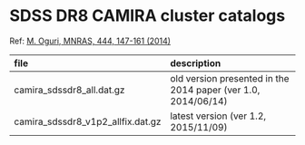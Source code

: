# SDSS DR8 CAMIRA cluster catalogs

Ref: [M. Oguri, MNRAS, 444, 147-161 (2014)](https://ui.adsabs.harvard.edu/abs/2014MNRAS.444..147O)

| file       | description |
|:---        |:---     |
| camira_sdssdr8_all.dat.gz | old version presented in the 2014 paper (ver 1.0, 2014/06/14) |
| camira_sdssdr8_v1p2_allfix.dat.gz | latest version (ver 1.2, 2015/11/09)  |
